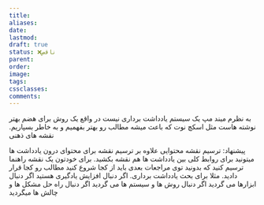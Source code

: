 ```yaml
---
title: 
aliases: 
date: 
lastmod: 
draft: true
status: ❌ناقص
parent: 
order: 
image: 
tags: 
cssclasses: 
comments:
---
```

به نظرم میند مپ یک سیستم یادداشت برداری نیست در واقع یک روش برای هضم بهتر نوشته هاست مثل اسکچ نوت که باعث میشه مطالب رو بهتر بفهمیم و به خاطر بسپاریم. 
نقشه های ذهنی


پیشنهاد: ترسیم نقشه محتوایی
علاوه بر ترسیم نقشه برای محتوای درون یادداشت ها میتونید برای روابط کلی بین یادداشت ها هم نقشه بکشید. برای خودتون یک نقشه راهنما ترسیم کنید که بدونید توی مراجعات بعدی باید از کجا شروع کنید مطالب رو کجا قرار دادید.
مثلا برای بحث یادداشت برداری.
اگر دنبال افزایش یادگیری هستید
اگر دنبال ابزارها می گردید
اگر دنبال روش ها و سیستم ها می گردید
اگر دنبال راه حل مشکل ها و چالش ها میگردید